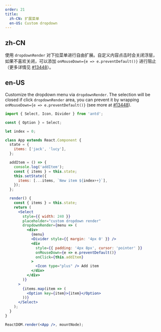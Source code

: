 ```yaml
---
order: 21
title:
  zh-CN: 扩展菜单
  en-US: Custom dropdown
---
```


## zh-CN

使用 `dropdownRender` 对下拉菜单进行自由扩展。自定义内容点击时会关闭浮层，如果不喜欢关闭，可以添加 `onMouseDown={e => e.preventDefault()}` 进行阻止（更多详情见 [#13448](https://github.com/wsdo/daji/issues/13448)）。

## en-US

Customize the dropdown menu via `dropdownRender`. The selection will be closed if click `dropdownRender` area, you can prevent it by wrapping `onMouseDown={e => e.preventDefault()}` (see more at [#13448](https://github.com/wsdo/daji/issues/13448)).

```jsx
import { Select, Icon, Divider } from 'antd';

const { Option } = Select;

let index = 0;

class App extends React.Component {
  state = {
    items: ['jack', 'lucy'],
  };

  addItem = () => {
    console.log('addItem');
    const { items } = this.state;
    this.setState({
      items: [...items, `New item ${index++}`],
    });
  };

  render() {
    const { items } = this.state;
    return (
      <Select
        style={{ width: 240 }}
        placeholder="custom dropdown render"
        dropdownRender={menu => (
          <div>
            {menu}
            <Divider style={{ margin: '4px 0' }} />
            <div
              style={{ padding: '4px 8px', cursor: 'pointer' }}
              onMouseDown={e => e.preventDefault()}
              onClick={this.addItem}
            >
              <Icon type="plus" /> Add item
            </div>
          </div>
        )}
      >
        {items.map(item => (
          <Option key={item}>{item}</Option>
        ))}
      </Select>
    );
  }
}

ReactDOM.render(<App />, mountNode);
```
